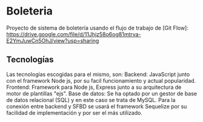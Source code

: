 # Boleteria
Proyecto de sistema de boletería usando el flujo de trabajo de [Git Flow]: https://drive.google.com/file/d/11Jhjz58o6og81mtrva-E2YmJuwCn5OhJ/view?usp=sharing
## Tecnologías ##
Las tecnologías escogidas para el mismo, son:
Backend: JavaScript junto con el framework Node js, por su facil funcionamiento y actual popularidad.
Frontend: Framework para Node js, Express junto a su arquitectura de motor de plantillas "ejs".
Base de datos: Se ha optado por un gestor de base de datos relacional (SQL) y en este caso se trata de MySQL. Para la conexión entre backend y SFBD se usará el framework Sequelize por su facilidad de implementación y por ser el más utilizado.
